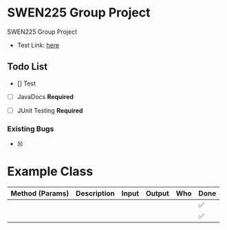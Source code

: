 # SWEN225 Group Project

SWEN225 Group Project

- Test Link: [here](https://google.com)


## Todo List
- [] Test
- [ ] JavaDocs **Required**
- [ ] JUnit Testing **Required**


### Existing Bugs
- [x] ###


# Example Class

| Method (Params) | Description | Input | Output | Who | Done |
| --------------- | ----------- | ----- | ------ | --- | ---- |
|                 |             |       |        |     | ✅   |
|                 |             |       |        |     | ✅   |
